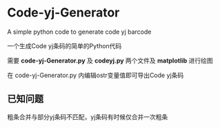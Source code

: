 # Code-yj-Generator
A simple python code to generate code yj barcode

一个生成Code yj条码的简单的Python代码

需要 **code-yj-Generator.py** 及 **codeyj.py** 两个文件及 **matplotlib** 进行绘图

在 code-yj-Generator.py 内编辑ostr变量值即可导出Code yj条码

## 已知问题
粗条合并与部分yj条码不匹配，yj条码有时候仅合并一次粗条
